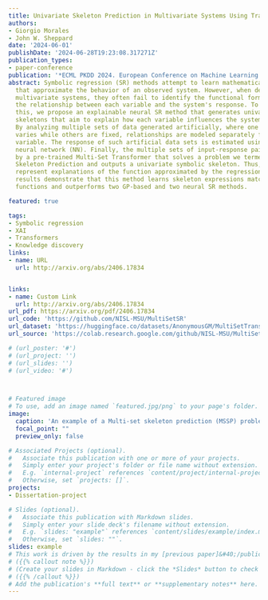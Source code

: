 ```yaml
---
title: Univariate Skeleton Prediction in Multivariate Systems Using Transformers
authors:
- Giorgio Morales
- John W. Sheppard
date: '2024-06-01'
publishDate: '2024-06-28T19:23:08.317271Z'
publication_types:
- paper-conference
publication: '*ECML PKDD 2024. European Conference on Machine Learning and Principles and Practice of Knowledge Discovery in Databases*'
abstract: Symbolic regression (SR) methods attempt to learn mathematical expressions
  that approximate the behavior of an observed system. However, when dealing with
  multivariate systems, they often fail to identify the functional form that explains
  the relationship between each variable and the system's response. To begin to address
  this, we propose an explainable neural SR method that generates univariate symbolic
  skeletons that aim to explain how each variable influences the system's response.
  By analyzing multiple sets of data generated artificially, where one input variable
  varies while others are fixed, relationships are modeled separately for each input
  variable. The response of such artificial data sets is estimated using a regression
  neural network (NN). Finally, the multiple sets of input-response pairs are processed
  by a pre-trained Multi-Set Transformer that solves a problem we termed Multi-Set
  Skeleton Prediction and outputs a univariate symbolic skeleton. Thus, such skeletons
  represent explanations of the function approximated by the regression NN. Experimental
  results demonstrate that this method learns skeleton expressions matching the underlying
  functions and outperforms two GP-based and two neural SR methods.

featured: true

tags:
- Symbolic regression
- XAI
- Transformers
- Knowledge discovery
links:
- name: URL
  url: http://arxiv.org/abs/2406.17834


links:
- name: Custom Link
  url: http://arxiv.org/abs/2406.17834
url_pdf: https://arxiv.org/pdf/2406.17834
url_code: 'https://github.com/NISL-MSU/MultiSetSR'
url_dataset: 'https://huggingface.co/datasets/AnonymousGM/MultiSetTransformerData'
url_source: 'https://colab.research.google.com/github/NISL-MSU/MultiSetSR/blob/master/DemoMSSP.ipynb'

# (url_poster: '#')
# (url_project: '')
# (url_slides: '')
# (url_video: '#')



# Featured image
# To use, add an image named `featured.jpg/png` to your page's folder. 
image:
  caption: 'An example of a Multi-set skeleton prediction (MSSP) problem using the Multi-set Transformer'
  focal_point: ""
  preview_only: false

# Associated Projects (optional).
#   Associate this publication with one or more of your projects.
#   Simply enter your project's folder or file name without extension.
#   E.g. `internal-project` references `content/project/internal-project/index.md`.
#   Otherwise, set `projects: []`.
projects:
- Dissertation-project

# Slides (optional).
#   Associate this publication with Markdown slides.
#   Simply enter your slide deck's filename without extension.
#   E.g. `slides: "example"` references `content/slides/example/index.md`.
#   Otherwise, set `slides: ""`.
slides: example
# This work is driven by the results in my [previous paper]&#40;/publication/conference-paper/&#41; on LLMs.
# ({{% callout note %}})
# (Create your slides in Markdown - click the *Slides* button to check out the example.
# ({{% /callout %}})
# Add the publication's **full text** or **supplementary notes** here. You can use rich formatting such as including [code, math, and images]&#40;https://docs.hugoblox.com/content/writing-markdown-latex/&#41;.
---
```


